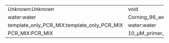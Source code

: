 ||||
|----|----|----|
|Unknown:Unknown|void|Unknown:Unknown|
|water:water|Corning_96_well_PCR_plate:Corning_96_well_PCR_plate|1.5_ml_tube:1.5_ml_tube|
|template_only_PCR_MIX:template_only_PCR_MIX|water:water|sample_DNAs:sample_DNAs|
|PCR_MIX:PCR_MIX|10_μM_primer_F:10_μM_primer_F|10_μM_primer_R:10_μM_primer_R|
